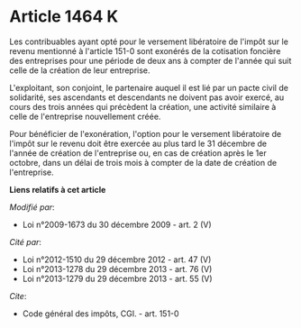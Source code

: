 # Article 1464 K

Les contribuables ayant opté pour le versement libératoire de l'impôt sur le revenu mentionné à l'article 151-0 sont exonérés
de la cotisation foncière des entreprises pour une période de deux ans à compter de l'année qui suit celle de la création de
leur entreprise.

L'exploitant, son conjoint, le partenaire auquel il est lié par un pacte civil de solidarité, ses ascendants et descendants
ne doivent pas avoir exercé, au cours des trois années qui précèdent la création, une activité similaire à celle de
l'entreprise nouvellement créée. 

Pour bénéficier de l'exonération, l'option pour le versement libératoire de l'impôt sur le revenu doit être exercée au plus
tard le 31 décembre de l'année de création de l'entreprise ou, en cas de création après le 1er octobre, dans un délai de
trois mois à compter de la date de création de l'entreprise.

**Liens relatifs à cet article**

_Modifié par_:

  - Loi n°2009-1673 du 30 décembre 2009 - art. 2 (V)

_Cité par_:

  - Loi n°2012-1510 du 29 décembre 2012 - art. 47 (V)
  - Loi n°2013-1278 du 29 décembre 2013 - art. 76 (V)
  - Loi n°2013-1279 du 29 décembre 2013 - art. 55 (V)

_Cite_:

  - Code général des impôts, CGI. - art. 151-0
